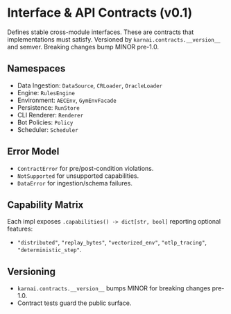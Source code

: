 # Interface & API Contracts (v0.1)

Defines stable cross-module interfaces. These are contracts that implementations must satisfy.
Versioned by `karnai.contracts.__version__` and semver. Breaking changes bump MINOR pre-1.0.

## Namespaces
- Data Ingestion: `DataSource`, `CRLoader`, `OracleLoader`
- Engine: `RulesEngine`
- Environment: `AECEnv`, `GymEnvFacade`
- Persistence: `RunStore`
- CLI Renderer: `Renderer`
- Bot Policies: `Policy`
- Scheduler: `Scheduler`

## Error Model
- `ContractError` for pre/post-condition violations.
- `NotSupported` for unsupported capabilities.
- `DataError` for ingestion/schema failures.

## Capability Matrix
Each impl exposes `.capabilities() -> dict[str, bool]` reporting optional features:
- `"distributed"`, `"replay_bytes"`, `"vectorized_env"`, `"otlp_tracing"`, `"deterministic_step"`.

## Versioning
- `karnai.contracts.__version__` bumps MINOR for breaking changes pre-1.0.
- Contract tests guard the public surface.
